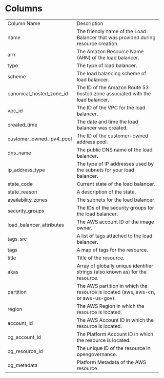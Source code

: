 # Columns  

<table>
	<tr><td>Column Name</td><td>Description</td></tr>
	<tr><td>name</td><td>The friendly name of the Load Balancer that was provided during resource creation.</td></tr>
	<tr><td>arn</td><td>The Amazon Resource Name (ARN) of the load balancer.</td></tr>
	<tr><td>type</td><td>The type of load balancer.</td></tr>
	<tr><td>scheme</td><td>The load balancing scheme of load balancer.</td></tr>
	<tr><td>canonical_hosted_zone_id</td><td>The ID of the Amazon Route 53 hosted zone associated with the load balancer.</td></tr>
	<tr><td>vpc_id</td><td>The ID of the VPC for the load balancer.</td></tr>
	<tr><td>created_time</td><td>The date and time the load balancer was created.</td></tr>
	<tr><td>customer_owned_ipv4_pool</td><td>The ID of the customer-owned address pool.</td></tr>
	<tr><td>dns_name</td><td>The public DNS name of the load balancer.</td></tr>
	<tr><td>ip_address_type</td><td>The type of IP addresses used by the subnets for your load balancer.</td></tr>
	<tr><td>state_code</td><td>Current state of the load balancer.</td></tr>
	<tr><td>state_reason</td><td>A description of the state.</td></tr>
	<tr><td>availability_zones</td><td>The subnets for the load balancer.</td></tr>
	<tr><td>security_groups</td><td>The IDs of the security groups for the load balancer.</td></tr>
	<tr><td>load_balancer_attributes</td><td>The AWS account ID of the image owner.</td></tr>
	<tr><td>tags_src</td><td>A list of tags attached to the load balancer.</td></tr>
	<tr><td>tags</td><td>A map of tags for the resource.</td></tr>
	<tr><td>title</td><td>Title of the resource.</td></tr>
	<tr><td>akas</td><td>Array of globally unique identifier strings (also known as) for the resource.</td></tr>
	<tr><td>partition</td><td>The AWS partition in which the resource is located (aws, aws-cn, or aws-us-gov).</td></tr>
	<tr><td>region</td><td>The AWS Region in which the resource is located.</td></tr>
	<tr><td>account_id</td><td>The AWS Account ID in which the resource is located.</td></tr>
	<tr><td>og_account_id</td><td>The Platform Account ID in which the resource is located.</td></tr>
	<tr><td>og_resource_id</td><td>The unique ID of the resource in opengovernance.</td></tr>
	<tr><td>og_metadata</td><td>Platform Metadata of the AWS resource.</td></tr>
</table>